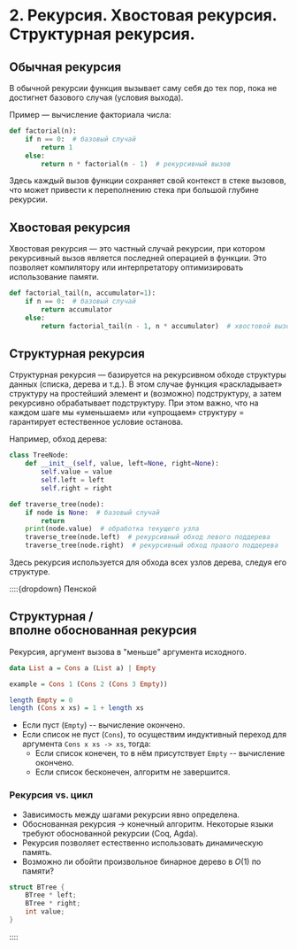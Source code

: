 # 2. Рекурсия. Хвостовая рекурсия. Структурная рекурсия.

## Обычная рекурсия

В обычной рекурсии функция вызывает саму себя до тех пор, пока не достигнет базового случая (условия выхода). 

Пример — вычисление факториала числа:

```python
def factorial(n):
    if n == 0:  # базовый случай
        return 1
    else:
        return n * factorial(n - 1)  # рекурсивный вызов
```

Здесь каждый вызов функции сохраняет свой контекст в стеке вызовов, что может привести к переполнению стека при большой глубине рекурсии.

## Хвостовая рекурсия

Хвостовая рекурсия — это частный случай рекурсии, при котором рекурсивный вызов является последней операцией в функции. Это позволяет компилятору или интерпретатору оптимизировать использование памяти.

```python
def factorial_tail(n, accumulator=1):
    if n == 0:  # базовый случай
        return accumulator
    else:
        return factorial_tail(n - 1, n * accumulator)  # хвостовой вызов
```

## Структурная рекурсия

Структурная рекурсия — базируется на рекурсивном обходе структуры данных (списка, дерева и т.д.). В этом случае функция «раскладывает» структуру на простейший элемент и (возможно) подструктуру, а затем рекурсивно обрабатывает подструктуру. При этом важно, что на каждом шаге мы «уменьшаем» или «упрощаем» структуру = гарантирует естественное условие останова.

Например, обход дерева:

```python
class TreeNode:
    def __init__(self, value, left=None, right=None):
        self.value = value
        self.left = left
        self.right = right

def traverse_tree(node):
    if node is None:  # базовый случай
        return
    print(node.value)  # обработка текущего узла
    traverse_tree(node.left)  # рекурсивный обход левого поддерева
    traverse_tree(node.right)  # рекурсивный обход правого поддерева
```

Здесь рекурсия используется для обхода всех узлов дерева, следуя его структуре.

::::{dropdown} Пенской
## Структурная / <br/> вполне обоснованная рекурсия

Рекурсия, аргумент вызова в "меньше" аргумента исходного.

```haskell
data List a = Cons a (List a) | Empty

example = Cons 1 (Cons 2 (Cons 3 Empty))

length Empty = 0
length (Cons x xs) = 1 + length xs
```

- Если пуст (`Empty`) -- вычисление окончено.
- Если список не пуст (`Cons`), то осуществим индуктивный переход для аргумента `Cons x xs -> xs`, тогда:
    - Если список конечен, то в нём присутствует `Empty` -- вычисление окончено.
    - Если список бесконечен, алгоритм не завершится.


### Рекурсия vs. цикл

- Зависимость между шагами рекурсии явно определена.
- Обоснованная рекурсия -> конечный алгоритм. Некоторые языки требуют обоснованной рекурсии (Coq, Agda).
- Рекурсия позволяет естественно использовать динамическую память.
- Возможно ли обойти произвольное бинарное дерево в $O(1)$ по памяти?

```c
struct BTree {
    BTree * left;
    BTree * right;
    int value;
}
```
::::